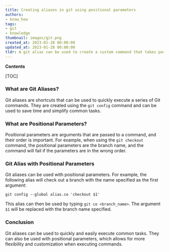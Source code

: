 ```yaml
---
title: Creating aliases in git using positional parameters
authors:
- know_how
tags:
- git
- knowledge
thumbnail: images/git.png
created_at: 2023-01-28 00:00:00
updated_at: 2023-01-28 00:00:00
tldr: A git alias can be used to create a custom command that takes positional parameters as arguments.
---
```


**Contents**

[TOC]

### What are Git Aliases?
Git aliases are shortcuts that can be used to quickly execute a series of Git commands. They are created using the `git config` command and can be used to save time and simplify common tasks.

### What are Positional Parameters?
Positional parameters are arguments that are passed to a command, and their order is important. For example, when using the `git checkout` command, the positional parameters are the branch name, and the command will fail if the parameters are in the wrong order.

### Git Alias with Positional Parameters
Git aliases can be used with positional parameters. For example, the following alias will check out a branch with the name specified as the first argument:

```git
git config --global alias.co 'checkout $1'
```

This alias can then be used by typing `git co <branch_name>`. The argument `$1` will be replaced with the branch name specified.

### Conclusion
Git aliases can be used to quickly and easily execute common tasks. They can also be used with positional parameters, which allows for more flexibility and customization when executing commands.
